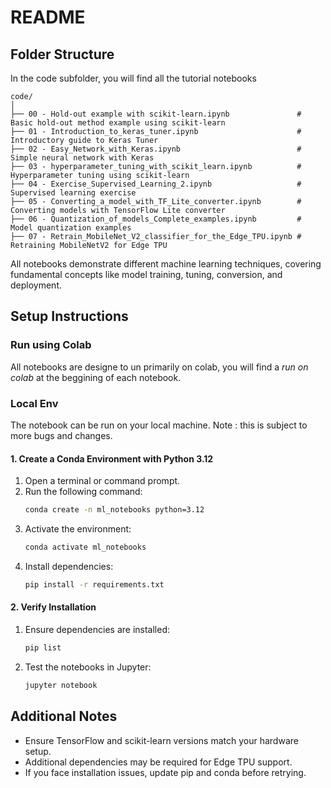 # README

## Folder Structure
In the code subfolder, you will find all the tutorial notebooks 
```
code/
│
├── 00 - Hold-out example with scikit-learn.ipynb               # Basic hold-out method example using scikit-learn
├── 01 - Introduction_to_keras_tuner.ipynb                      # Introductory guide to Keras Tuner
├── 02 - Easy_Network_with_Keras.ipynb                          # Simple neural network with Keras
├── 03 - hyperparameter_tuning_with_scikit_learn.ipynb          # Hyperparameter tuning using scikit-learn
├── 04 - Exercise_Supervised_Learning_2.ipynb                   # Supervised learning exercise
├── 05 - Converting_a_model_with_TF_Lite_converter.ipynb        # Converting models with TensorFlow Lite converter
├── 06 - Quantization_of_models_Complete_examples.ipynb         # Model quantization examples
├── 07 - Retrain_MobileNet_V2_classifier_for_the_Edge_TPU.ipynb # Retraining MobileNetV2 for Edge TPU
```

All notebooks demonstrate different machine learning techniques, covering fundamental concepts like model training, tuning, conversion, and deployment.

## Setup Instructions

### Run using Colab
All notebooks are designe to un primarily on colab, you will find a *run on colab* at the beggining of each notebook.  

### Local Env
The notebook can be run on your local machine. Note : this is subject to more bugs and changes.  

#### 1. Create a Conda Environment with Python 3.12

1. Open a terminal or command prompt.
2. Run the following command:
   ```bash
   conda create -n ml_notebooks python=3.12
   ```
3. Activate the environment:
   ```bash
   conda activate ml_notebooks
   ```
4. Install dependencies:
   ```bash
   pip install -r requirements.txt
   ```

#### 2. Verify Installation

1. Ensure dependencies are installed:
   ```bash
   pip list
   ```
2. Test the notebooks in Jupyter:
   ```bash
   jupyter notebook
   ```

## Additional Notes
- Ensure TensorFlow and scikit-learn versions match your hardware setup.
- Additional dependencies may be required for Edge TPU support.
- If you face installation issues, update pip and conda before retrying.


